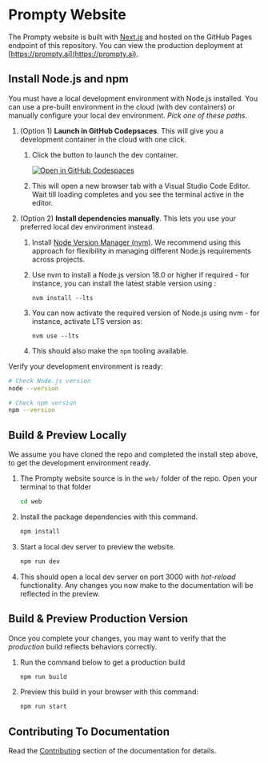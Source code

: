 # Prompty Website

The Prompty website is built with [Next.js](https://nextjs.org) and hosted on the GitHub Pages endpoint of this repository. You can view the production deployment at [https://prompty.ai](https://prompty.ai).


## Install Node.js and npm

You must have a local development environment with Node.js installed. You can use a pre-built environment in the cloud (with dev containers) or manually configure your local dev environment. _Pick one of these paths_.


1. (Option 1) **Launch in GitHub Codepsaces**. This will give you a development container in the cloud with one click.
    1. Click the button to launch the dev container.

        [![Open in GitHub Codespaces](https://github.com/codespaces/badge.svg)](https://codespaces.new/microsoft/prompty)

    1. This will open a new browser tab with a Visual Studio Code Editor. Wait till loading completes and you see the terminal active in the editor.

1. (Option 2) **Install dependencies manually**. This lets you use your preferred local dev environment instead.
    1. Install [Node Version Manager (nvm)](https://github.com/nvm-sh/nvm?tab=readme-ov-file#installing-and-updating). We recommend using this approach for flexibility in managing different Node.js requirements across projects.
    1. Use nvm to install a Node.js version 18.0 or higher if required - for instance, you can install the latest stable version using :

        ```
        nvm install --lts
        ```
    1. You can now activate the required version of Node.js using nvm - for instance, activate LTS version as:

        ```
        nvm use --lts
        ```
    1. This should also make the `npm` tooling available.

Verify your development environment is ready:

```bash
# Check Node.js version
node --version

# Check npm version
npm --version
```


## Build & Preview Locally

We assume you have cloned the repo and completed the install step above, to get the development environment ready.

1. The Prompty website source is in the `web/` folder of the repo. Open your terminal to that folder

    ```bash
    cd web
    ```

1.  Install the package dependencies with this command. 

    ```bash
    npm install
    ```

1. Start a local dev server to preview the website. 

    ```bash
    npm run dev
    ```
1. This should open a local dev server on port 3000 with _hot-reload_ functionality. Any changes you now make to the documentation will be reflected in the preview.


## Build & Preview Production Version

Once you complete your changes, you may want to verify that the _production_ build reflects behaviors correctly.

1. Run the command below to get a production build

    ```bash
    npm run build
    ```

1. Preview this build in your browser with this command:

    ```bash
    npm run start
    ```


## Contributing To Documentation

Read the [Contributing](https://www.prompty.ai/docs/contributing) section of the documentation for details.
